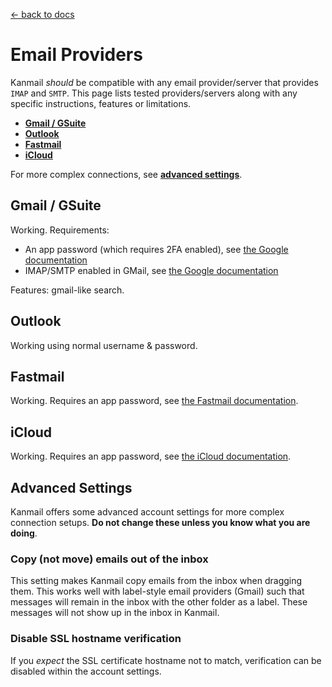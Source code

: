 [← back to docs](./README.md)

# Email Providers

Kanmail _should_ be compatible with any email provider/server that provides `IMAP` and `SMTP`. This page lists tested providers/servers along with any specific instructions, features or limitations.

+ [**Gmail / GSuite**](#gmail--gsuite)
+ [**Outlook**](#outlook)
+ [**Fastmail**](#fastmail)
+ [**iCloud**](#icloud)

For more complex connections, see [**advanced settings**](#advanced-settings).


## Gmail / GSuite

Working. Requirements:

+ An app password (which requires 2FA enabled), see [the Google documentation](https://support.google.com/accounts/answer/185833)
+ IMAP/SMTP enabled in GMail, see [the Google documentation](https://support.google.com/mail/answer/7126229)

Features: gmail-like search.

## Outlook

Working using normal username & password.

## Fastmail

Working. Requires an app password, see [the Fastmail documentation](https://www.fastmail.com/help/clients/defineimap.html).

## iCloud

Working. Requires an app password, see [the iCloud documentation](https://support.apple.com/en-us/HT202304).


## Advanced Settings

Kanmail offers some advanced account settings for more complex connection setups. **Do not change these unless you know what you are doing**.

### Copy (not move) emails out of the inbox

This setting makes Kanmail copy emails from the inbox when dragging them. This works well with label-style email providers (Gmail) such that messages will remain in the inbox with the other folder as a label. These messages will not show up in the inbox in Kanmail.

### Disable SSL hostname verification

If you _expect_ the SSL certificate hostname not to match, verification can be disabled within the account settings.
